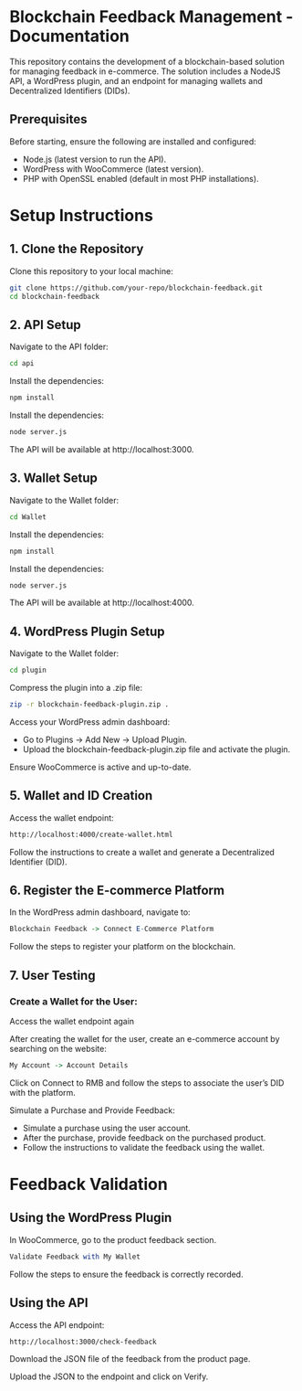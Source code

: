# Blockchain Feedback Management - Documentation

This repository contains the development of a blockchain-based solution for managing feedback in e-commerce. The solution includes a NodeJS API, a WordPress plugin, and an endpoint for managing wallets and Decentralized Identifiers (DIDs).

## Prerequisites
Before starting, ensure the following are installed and configured:

- Node.js (latest version to run the API).
- WordPress with WooCommerce (latest version).
- PHP with OpenSSL enabled (default in most PHP installations).

# Setup Instructions
## 1. Clone the Repository
Clone this repository to your local machine:

```bash
git clone https://github.com/your-repo/blockchain-feedback.git
cd blockchain-feedback
```
## 2. API Setup
Navigate to the API folder:

```bash
cd api
```
Install the dependencies:

```bash
npm install
```

Install the dependencies:

```bash
node server.js
```

The API will be available at http://localhost:3000.

## 3. Wallet Setup
Navigate to the Wallet folder:

```bash
cd Wallet
```
Install the dependencies:

```bash
npm install
```

Install the dependencies:

```bash
node server.js
```

The API will be available at http://localhost:4000.

## 4. WordPress Plugin Setup

Navigate to the Wallet folder:

```bash
cd plugin
```
Compress the plugin into a .zip file:

```bash
zip -r blockchain-feedback-plugin.zip .
```

Access your WordPress admin dashboard:

- Go to Plugins -> Add New -> Upload Plugin.
- Upload the blockchain-feedback-plugin.zip file and activate the plugin.

Ensure WooCommerce is active and up-to-date.

## 5. Wallet and ID Creation

Access the wallet endpoint:

```bash
http://localhost:4000/create-wallet.html
```
Follow the instructions to create a wallet and generate a Decentralized Identifier (DID).

## 6. Register the E-commerce Platform

In the WordPress admin dashboard, navigate to:

```mathematica
Blockchain Feedback -> Connect E-Commerce Platform
```

Follow the steps to register your platform on the blockchain.

## 7. User Testing

### Create a Wallet for the User:

Access the wallet endpoint again

After creating the wallet for the user, create an e-commerce account by searching on the website:

```mathematica
My Account -> Account Details
```

Click on Connect to RMB and follow the steps to associate the user’s DID with the platform.

Simulate a Purchase and Provide Feedback:

- Simulate a purchase using the user account.
- After the purchase, provide feedback on the purchased product.
- Follow the instructions to validate the feedback using the wallet.

# Feedback Validation

## Using the WordPress Plugin

In WooCommerce, go to the product feedback section.

```mathematica
Validate Feedback with My Wallet
```
Follow the steps to ensure the feedback is correctly recorded.

## Using the API

Access the API endpoint:

```bash
http://localhost:3000/check-feedback
```
Download the JSON file of the feedback from the product page.

Upload the JSON to the endpoint and click on Verify.




